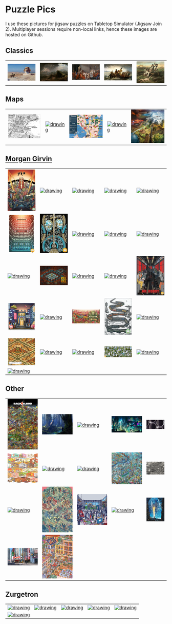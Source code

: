 # Puzzle Pics

I use these pictures for jigsaw puzzles on Tabletop Simulator (Jigsaw Join 2). Multiplayer sessions require non-local links, hence these images are hosted on Github.

## Classics 

<table>
<td>
  <div title="Bonaparte Before The Sphinx | Jean-Leon Gerome">
    <a href="./Classics/Jean-Leon-Gerome-Bonaparte-Before-The-Sphinx.jpg">
      <img src="./Classics/Jean-Leon-Gerome-Bonaparte-Before-The-Sphinx.jpg" alt="drawing" width="200"/>
    </a>
 </div>
</td> 
<td>
  <div title="Joshua Commanding The Sun To Stand Still Upon Gibeon | John Martin">
    <a href="./Classics/John-Martin-Joshua-Commanding-The-Sun-To-Stand-Still-Upon-Gibeon.jpg">
      <img src="./Classics/John-Martin-Joshua-Commanding-The-Sun-To-Stand-Still-Upon-Gibeon.jpg" alt="drawing" width="200"/>
  </a>
 </div>
</td> 
<td>
  <div title="La morte di Cesare | Vincenzo Camuccini">
    <a href="./Classics/Vincenzo-Camuccini-La-morte-di-Cesare.jpg">
      <img src="./Classics/Vincenzo-Camuccini-La-morte-di-Cesare.jpg" alt="drawing" width="200"/>
    </a>
  </div>
</td> 
<td>
  <div title="Washington Crossing The Delaware | Emanuel Leutze">
    <a href="./Classics/Emanuel-Leutze-Washington-Crossing-The-Delaware.jpg">
      <img src="./Classics/Emanuel-Leutze-Washington-Crossing-The-Delaware.jpg" alt="drawing" width="200"/>
    </a>
  </div>
</td> 
<td>
  <div title="Watson And The Shark | John Singleton Copley">
    <a href="./Classics/John-Singleton-Copley-Watson-And-The-Shark.jpg">
      <img src="./Classics/John-Singleton-Copley-Watson-And-The-Shark.jpg" alt="drawing" width="200"/>
    </a>
  </div>
</td> 
</table>

## Maps

<table>
<td>
  <div title="Bayport | Morgan Girvin">
    <a href="./Maps/MG-Bayport.jpg">
      <img src="./Maps/MG-Bayport.jpg" alt="drawing" width="200"/>
    </a>
  </div>
</td> 
<td>
  <div title="Manhattan">
    <a href="./Maps/Manhattan.png">
      <img src="./Maps/Manhattan.png" alt="drawing" width="200"/>
    </a>
  </div>
</td> 
<td>
  <div title="Seattle Map">
    <a href="./Maps/Seattle-Map.jpg">
      <img src="./Maps/Seattle-Map.jpg" alt="drawing" width="200"/>
    </a>
  </div>
</td> 
<td>
  <div title="Washington Ferry | Tom Crestodina">
    <a href="./Maps/Tom-Crestodina-Washington-Ferry.jpeg">
      <img src="./Maps/Tom-Crestodina-Washington-Ferry.jpeg" alt="drawing" width="200"/>
    </a>
  </div>
</td> 
<td>
  <div title="World Map | Remi Desprit">
    <a href="./Maps/Remi-Desprit-World-Map.jpg">
      <img src="./Maps/Remi-Desprit-World-Map.jpg" alt="drawing" width="200"/>
    </a>
  </div>
</td> 
</table>

## [Morgan Girvin](https://morgangirvin.com/film-posters)

<table>
<tr>
<td>
  <div title="Akira | Morgan Girvin">
    <a href="./Morgan%20Girvin/MG-Akira.jpg">
      <img src="./Morgan%20Girvin/MG-Akira.jpg" alt="drawing" width="200"/>
    </a>
  </div>
</td> 
<td>
  <div title="Anatomy Of A Dog | Morgan Girvin">
    <a href="./Morgan%20Girvin/MG-Anatomy-Of-A-Dog.png">
      <img src="./Morgan%20Girvin/MG-Anatomy-Of-A-Dog.png" alt="drawing" width="200"/>
    </a>
  </div>
</td> 
<td>
  <div title="Batman Returns | Morgan Girvin">
    <a href="./Morgan%20Girvin/MG-Batman-Returns.png">
      <img src="./Morgan%20Girvin/MG-Batman-Returns.png" alt="drawing" width="200"/>
    </a>
  </div>
</td> 
<td>
  <div title="The Batman | Morgan Girvin">
    <a href="./Morgan%20Girvin/MG-The-Batman.png">
      <img src="./Morgan%20Girvin/MG-The-Batman.png" alt="drawing" width="200"/>
    </a>
  </div>
</td> 
<td>
  <div title="Dawn At The Snicket | Morgan Girvin">
    <a href="./Morgan%20Girvin/MG-Dawn-At-The-Snicket.jpg">
      <img src="./Morgan%20Girvin/MG-Dawn-At-The-Snicket.jpg" alt="drawing" width="200"/>
    </a>
  </div>
</td> 
</tr>
<tr>
<td>
  <div title="Dredd | Morgan Girvin">
    <a href="./Morgan%20Girvin/MG-Dredd.jpg">
      <img src="./Morgan%20Girvin/MG-Dredd.jpg" alt="drawing" width="200"/>
    </a>
  </div>
</td> 
<td>
  <div title="End Of The Line Club | Morgan Girvin">
    <a href="./Morgan%20Girvin/MG-End-of-Line-Club.jpg">
      <img src="./Morgan%20Girvin/MG-End-of-Line-Club.jpg" alt="drawing" width="200"/>
    </a>
  </div>
</td> 
<td>
  <div title="Fitznebula Parkway | Morgan Girvin">
    <a href="./Morgan%20Girvin/MG-Fitznebula-Parkway.png">
      <img src="./Morgan%20Girvin/MG-Fitznebula-Parkway.png" alt="drawing" width="200"/>
    </a>
  </div>
</td> 
<td>
  <div title="The Grand Budapest Hotel | Morgan Girvin">
    <a href="./Morgan%20Girvin/MG-The-Grand-Budapest-Hotel.png">
      <img src="./Morgan%20Girvin/MG-The-Grand-Budapest-Hotel.png" alt="drawing" width="200"/>
    </a>
  </div>
</td> 
<td>
  <div title="Home Alone | Morgan Girvin">
    <a href="./Morgan%20Girvin/MG-Home-Alone.png">
      <img src="./Morgan%20Girvin/MG-Home-Alone.png" alt="drawing" width="200"/>
    </a>
  </div>
</td> 
</tr>
<tr>
<td>
  <div title="Jak and Daxter | Morgan Girvin">
    <a href="./Morgan%20Girvin/MG-Jak-And-Daxter.png">
      <img src="./Morgan%20Girvin/MG-Jak-And-Daxter.png" alt="drawing" width="200"/>
    </a>
  </div>
</td> 
<td>
  <div title="Kill Bill, Vol. 1 | Morgan Girvin">
    <a href="./Morgan%20Girvin/MG-Kill-Bill-Vol-1.jpg">
      <img src="./Morgan%20Girvin/MG-Kill-Bill-Vol-1.jpg" alt="drawing" width="200"/>
    </a>
  </div>
</td> 
<td>
  <div title="Last Night In Soho | Morgan Girvin">
    <a href="./Morgan%20Girvin/MG-Last-Night-In-Soho.jpg">
      <img src="./Morgan%20Girvin/MG-Last-Night-In-Soho.jpg" alt="drawing" width="200"/>
    </a>
  </div>
</td> 
<td>
  <div title="Layover in Tar'Hai IV | Morgan Girvin">
    <a href="./Morgan%20Girvin/MG-Layover-In-Tarhai-IV.png">
      <img src="./Morgan%20Girvin/MG-Layover-In-Tarhai-IV.png" alt="drawing" width="200"/>
    </a>
  </div>
</td> 
<td>
  <div title="Mr. Robot  | Morgan Girvin">
    <a href="./Morgan%20Girvin/MG-Mr-Robot.jpg">
      <img src="./Morgan%20Girvin/MG-Mr-Robot.jpg" alt="drawing" width="200"/>
    </a>
  </div>
</td> 
</tr>
<tr>
<td>
  <div title="The Nightstand | Morgan Girvin">
    <a href="./Morgan%20Girvin/MG-The-Nightstand.jpg">
      <img src="./Morgan%20Girvin/MG-The-Nightstand.jpg" alt="drawing" width="200"/>
    </a>
  </div>
</td> 
<td>
  <div title="Reservoir Dogs | Morgan Girvin">
    <a href="./Morgan%20Girvin/MG-Reservoir-Dogs.png">
      <img src="./Morgan%20Girvin/MG-Reservoir-Dogs.png" alt="drawing" width="200"/>
    </a>
  </div>
</td> 
<td>
  <div title="The Seafloor Cinema | Morgan Girvin">
    <a href="./Morgan%20Girvin/MG-The-Seafloor-Cinema.png">
      <img src="./Morgan%20Girvin/MG-The-Seafloor-Cinema.png" alt="drawing" width="200"/>
    </a>
  </div>
</td> 
<td>
  <div title="Snowpiercer | Morgan Girvin">
    <a href="./Morgan%20Girvin/MG-Snowpiercer.png">
      <img src="./Morgan%20Girvin/MG-Snowpiercer.png" alt="drawing" width="200"/>
    </a>
  </div>
</td> 
<td>
  <div title="Spaced Out | Morgan Girvin">
    <a href="./Morgan%20Girvin/MG-Spaced-Out.png">
      <img src="./Morgan%20Girvin/MG-Spaced-Out.png" alt="drawing" width="200"/>
    </a>
  </div>
</td> 
</tr>
<tr>
  <td>
    <div title="Stairs, Stairs, Stairs | Morgan Girvin">
      <a href="./Morgan%20Girvin/MG-Stairs-Stairs-Stairs.png">
        <img src="./Morgan%20Girvin/MG-Stairs-Stairs-Stairs.png" alt="drawing" width="200"/>
      </a>
    </div>
  </td> 
  <td>
    <div title="The Station Doesn't Sleep | Morgan Girvin">
      <a href="./Morgan%20Girvin/MG-Station-Doesnt-Sleep.jpg">
        <img src="./Morgan%20Girvin/MG-Station-Doesnt-Sleep.jpg" alt="drawing" width="200"/>
      </a>
    </div>
  </td> 
  <td>
    <div title="Taskmaster | Morgan Girvin">
      <a href="./Morgan%20Girvin/MG-Taskmaster.jpg">
        <img src="./Morgan%20Girvin/MG-Taskmaster.jpg" alt="drawing" width="200"/>
      </a>
    </div>
  </td> 
  <td>
    <div title="Untitled | Morgan Girvin">
      <a href="./Morgan%20Girvin/MG-Untitled.png">
        <img src="./Morgan%20Girvin/MG-Untitled.png" alt="drawing" width="200"/>
      </a>
    </div>
  </td> 
  <td>
    <div title="Welcome to Goo Lagoon | Morgan Girvin">
      <a href="./Morgan%20Girvin/MG-Welcome-To-Goo-Lagoon.png">
        <img src="./Morgan%20Girvin/MG-Welcome-To-Goo-Lagoon.png" alt="drawing" width="200"/>
      </a>
    </div>
  </td> 
</tr>
<tr>
  <td>
    <div title="Willy Wonka and the Chocolate Factory | Morgan Girvin">
      <a href="./Morgan%20Girvin/MG-Willy-Wonka.png">
        <img src="./Morgan%20Girvin/MG-Willy-Wonka.png" alt="drawing" width="200"/>
      </a>
    </div>
  </td> 
  <td></td>
  <td></td>
  <td></td>
  <td></td>
</tr>
</table>

## Other

<table>
<tr>
  <td>
    <div title="Back 4 Blood">
      <a href="./Other/Back-4-Blood-Reupload.jpg">
        <img src="./Other/Back-4-Blood-Reupload.jpg" alt="drawing" width="200"/>
      </a>
   </div>
  </td> 
  <td>
    <div title="Cerunnos And His Druids | Raphael LaCoste">
      <a href="./Other/Raphael-LaCoste-Cerunnos-And-His-Druids.jpg">
        <img src="./Other/Raphael-LaCoste-Cerunnos-And-His-Druids.jpg" alt="drawing" width="200"/>
    </a>
   </div>
  </td> 
  <td>
    <div title="Complex Routine">
      <a href="./Other/Complex-Routine-Reupload.jpeg">
        <img src="./Other/Complex-Routine-Reupload.jpeg" alt="drawing" width="200"/>
      </a>
    </div>
  </td> 
  <td>
    <div title="Cyberpunk Cityscape">
      <a href="./Other/Cyberpunk-Cityscape.jpg">
        <img src="./Other/Cyberpunk-Cityscape.jpg" alt="drawing" width="200"/>
      </a>
    </div>
  </td> 
  <td>
    <div title="Engine Maintenance">
      <a href="./Other/Mac-Rebiz-Engine-Maintenance.jpg">
        <img src="./Other/Mac-Rebiz-Engine-Maintenance.jpg" alt="drawing" width="200"/>
      </a>
    </div>
  </td> 
</tr>
<tr>
  <td>
    <div title="Food Shops">
      <a href="./Other/Food-Shops-Reupload.jpg">
        <img src="./Other/Food-Shops-Reupload.jpg" alt="drawing" width="200"/>
      </a>
  </div>
  </td> 
  <td>
    <div title="Greek Mythology">
      <a href="./Other/Greek-Mythology-Reupload.png">
        <img src="./Other/Greek-Mythology-Reupload.png" alt="drawing" width="200"/>
    </a>
  </div>
  </td> 
  <td>
    <div title="Insurrection Maze">
      <a href="./Other/Insurrection-Maze.png">
        <img src="./Other/Insurrection-Maze.png" alt="drawing" width="200"/>
      </a>
    </div>
  </td> 
  <td>
    <div title="Intergalactic Veterinarian">
      <a href="./Other/Intergalactic-Veterinarian-Reupload.png">
        <img src="./Other/Intergalactic-Veterinarian-Reupload.png" alt="drawing" width="200"/>
      </a>
    </div>
  </td> 
  <td>
    <div title="Lost In Edo">
      <a href="./Other/Lost-In-Edo.jpg">
        <img src="./Other/Lost-In-Edo.jpg" alt="drawing" width="200"/>
      </a>
    </div>
  </td> 
</tr>
<tr>
  <td>
    <div title="Paper Airplane Maze | Michelle Boggess">
      <a href="./Other/Michelle-Boggess-Paper-Airplane-Maze.png">
        <img src="./Other/Michelle-Boggess-Paper-Airplane-Maze.png" alt="drawing" width="200"/>
      </a>
  </div>
  </td> 
  <td>
    <div title="Josan Gonzalez | The Raid">
      <a href="./Other/Josan-Gonzalez-The-Raid.jpg">
        <img src="./Other/Josan-Gonzalez-The-Raid.jpg" alt="drawing" width="200"/>
    </a>
  </div>
  </td> 
  <td>
    <div title="Rom Com | Dom McKenzie">
      <a href="./Other/Dom-McKenzie-Rom-Com.png">
        <img src="./Other/Dom-McKenzie-Rom-Com.png" alt="drawing" width="200"/>
      </a>
    </div>
  </td> 
  <td>
    <div title="reddit.com/r/place (2022)">
      <a href="./Other/Reddit-R-Place-2022.png">
        <img src="./Other/Reddit-R-Place-2022.png" alt="drawing" width="200"/>
      </a>
    </div>
  </td> 
  <td>
    <div title="The Rift | Gal Barkan">
      <a href="./Other/Gal-Barkan-The-Rift.jpg">
        <img src="./Other/Gal-Barkan-The-Rift.jpg" alt="drawing" width="200"/>
      </a>
    </div>
  </td> 
</tr>
<tr>
  <td>
    <div title="Tokyo Cityscape">
      <a href="./Other/Tokyo-Cityscape.jpg">
        <img src="./Other/Tokyo-Cityscape.jpg" alt="drawing" width="200"/>
      </a>
    </div>
  </td> 
  <td>
    <div title="Where Is John Oliver?">
      <a href="./Other/Where-Is-John-Oliver-Reupload.jpg">
        <img src="./Other/Where-Is-John-Oliver-Reupload.jpg" alt="drawing" width="200"/>
      </a>
    </div>
  </td> 
</tr>
</table>

## Zurgetron

<table>
<tr>
  <td>
    <div title="Busy Street Scene | Zurgtreon">
      <a href="./Zurgetron/Busy-Street-Scene.png">
        <img src="./Zurgetron/Busy-Street-Scene.png" alt="drawing" width="200"/>
      </a>
    </div>
  </td> 
  <td>
    <div title="Concrete Jungle | Zurgtreon">
      <a href="./Zurgetron/Concrete-Jungle.png">
        <img src="./Zurgetron/Concrete-Jungle.png" alt="drawing" width="200"/>
      </a>
    </div>
  </td> 
  <td>
    <div title="Crumbling Creek | Zurgtreon">
      <a href="./Zurgetron/Crumbling-Creek.png">
        <img src="./Zurgetron/Crumbling-Creek.png" alt="drawing" width="200"/>
      </a>
    </div>
  </td> 
  <td>
    <div title="Cybergunk | Zurgtreon">
      <a href="./Zurgetron/Cybergunk.png">
        <img src="./Zurgetron/Cybergunk.png" alt="drawing" width="200"/>
      </a>
    </div>
  </td>
  <td>
    <div title="Halls Of The Mad King | Zurgtreon">
      <a href="./Zurgetron/Halls-of-the-Mad-King.png">
        <img src="./Zurgetron/Halls-of-the-Mad-King.png" alt="drawing" width="200"/>
      </a>
    </div>
  </td> 
</tr>
<tr> 
  <td>
    <div title="Midnight Metropolis | Zurgtreon">
      <a href="./Zurgetron/Midnight-Metropolis.png">
        <img src="./Zurgetron/Midnight-Metropolis.png" alt="drawing" width="200"/>
      </a>
    </div>
  </td> 
  <td></td>
  <td></td>
  <td></td>
  <td></td>
</tr>
</table>

